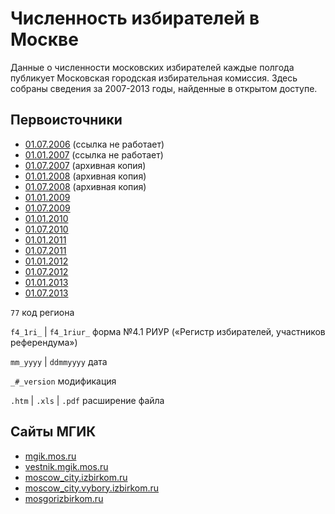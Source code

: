 # Численность избирателей в Москве

Данные о численности московских избирателей каждые полгода публикует Московская городская избирательная комиссия. Здесь собраны сведения за 2007-2013 годы, найденные в открытом доступе.

## Первоисточники

* [01.07.2006](http://moscow_city.izbirkom.ru/etc/tchislennostb01.07.06.htm) (ссылка не работает)
* [01.01.2007](http://moscow_city.izbirkom.ru/etc/tchislennostb01.01.07.htm) (ссылка не работает)
* [01.07.2007](http://web.archive.org/web/20071209045647/http://www.moscow_city.izbirkom.ru/etc/77f4_1ri_07_1.htm) (архивная копия)
* [01.01.2008](http://web.archive.org/web/20080215003025/http://www.moscow_city.izbirkom.ru/etc/77F4_1riur_01012008_1.htm) (архивная копия)
* [01.07.2008](http://web.archive.org/web/20081002012748/http://vestnik.mgik.mos.ru/doc-WholePage.aspx?RgmFolderID=6b7d4065-17fe-4a05-a4a7-4b6751eef127&RgmDocID=b253c51f-06ff-453b-9112-1a7ff8f6877e) (архивная копия)
* [01.01.2009](http://www.moscow_city.izbirkom.ru/etc/77F4_1riur_01012009_1.htm)
* [01.07.2009](http://www.moscow_city.izbirkom.ru/etc/77f4_1riur_01072009.htm)
* [01.01.2010](http://moscow-city.izbirkom.ru/etc/77f4_1riur_01012010.xls)
* [01.07.2010](http://moscow-city.izbirkom.ru/etc/77f4_1riur_01072010_3_version.xls)
* [01.01.2011](http://moscow-city.izbirkom.ru/etc/77f4_1riur_01012011.xls)
* [01.07.2011](http://moscow-city.izbirkom.ru/etc/77f4_1riur_01072011.xls)
* [01.01.2012](http://mosgorizbirkom.ru/web/guest/main?&p_p_id=101&p_p_lifecycle=0&p_p_state=maximized&p_p_mode=view&_101_urlTitle=%D1%81%D0%B2%D0%B5%D0%B4%D0%B5%D0%BD%D0%B8%D1%8F-%D0%BE-%D1%87%D0%B8%D1%81%D0%BB%D0%B5%D0%BD%D0%BD%D0%BE%D1%81%D1%82%D0%B8-%D0%B8%D0%B7%D0%B1%D0%B8%D1%80%D0%B0%D1%82%D0%B5%D0%BB%D0%B5%D0%B8-%D1%83%D1%87%D0%B0%D1%81%D1%82%D0%BD%D0%B8%D0%BA%D0%BE%D0%B2-%D1%80%D0%B5%D1%84%D0%B5%D1%80%D0%B5%D0%BD%D0%B4%D1%83%D0%BC%D0%B0-%D0%B7%D0%B0%D1%80%D0%B5%D0%B3%D0%B8%D1%81%D1%82%D1%80%D0%B8%D1%80%D0%BE%D0%B2%D0%B0%D0%BD%D0%BD%D1%8B%D1%85-%D0%BD%D0%B0-%D1%82%D0%B5%D1%80%D1%80%D0%B8%D1%82%D0%BE%D1%80%D0%B8%D0%B8-%D0%B3%D0%BE%D1%80%D0%BE%D0%B4%D0%B0-%D0%BC%D0%BE%D1%81%D0%BA%D0%B2%D1%8B-%D0%BF%D0%BE-%D1%81%D0%BE%D1%81%D1%82%D0%BE%D1%8F%D0%BD%D0%B8%D1%8E-%D0%BD%D0%B0-01-%D1%8F%D0%BD%D0%B2%D0%B0%D1%80%D1%8F-2012-%D0%B3%D0%BE%D0%B4%D0%B0&_101_struts_action=%2Fasset_publisher%2Fview_content&_101_type=content&_101_assetEntryId=18208)
* [01.07.2012](http://moscow-city.izbirkom.ru/etc/77f4_1riur_01072012.1.xls)
* [01.01.2013](http://moscow-city.izbirkom.ru/etc/77f4_1riur_01012013_4_version.xls)
* [01.07.2013](http://moscow-city.izbirkom.ru/etc/77f4_1ri_07_2013_2_version.pdf)

`77` код региона

`f4_1ri_` | `f4_1riur_` форма №4.1 РИУР («Регистр избирателей, участников референдума»)

`mm_yyyy` | `ddmmyyyy` дата

`_#_version` модификация

`.htm` | `.xls` | `.pdf` расширение файла


## Сайты МГИК

* [mgik.mos.ru](http://mgik.mos.ru/)
* [vestnik.mgik.mos.ru](http://vestnik.mgik.mos.ru/)
* [moscow_city.izbirkom.ru](http://moscow_city.izbirkom.ru/)
* [moscow_city.vybory.izbirkom.ru](http://www.moscow_city.vybory.izbirkom.ru/)
* [mosgorizbirkom.ru](http://mosgorizbirkom.ru/)

